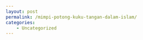 ```yaml
---
layout: post
permalink: /mimpi-potong-kuku-tangan-dalam-islam/
categories:
    - Uncategorized
---
```


